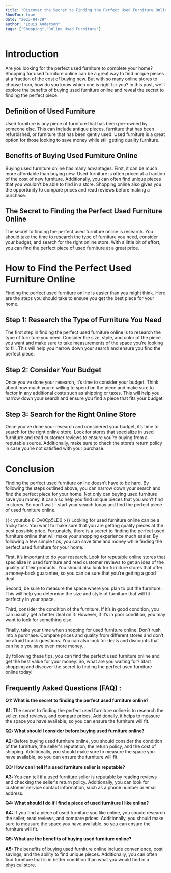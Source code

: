 ```yaml
---
title: "Discover the Secret to Finding the Perfect Used Furniture Online - You Won't Believe What Happens Next!"
ShowToc: true 
date: "2023-04-29"
author: "Louis Anderson" 
tags: ["Shopping","Online Used Furniture"]
---
```

# Introduction

Are you looking for the perfect used furniture to complete your home? Shopping for used furniture online can be a great way to find unique pieces at a fraction of the cost of buying new. But with so many online stores to choose from, how do you know which one is right for you? In this post, we'll explore the benefits of buying used furniture online and reveal the secret to finding the perfect piece. 

## Definition of Used Furniture

Used furniture is any piece of furniture that has been pre-owned by someone else. This can include antique pieces, furniture that has been refurbished, or furniture that has been gently used. Used furniture is a great option for those looking to save money while still getting quality furniture.

## Benefits of Buying Used Furniture Online

Buying used furniture online has many advantages. First, it can be much more affordable than buying new. Used furniture is often priced at a fraction of the cost of new furniture. Additionally, you can often find unique pieces that you wouldn’t be able to find in a store. Shopping online also gives you the opportunity to compare prices and read reviews before making a purchase.

## The Secret to Finding the Perfect Used Furniture Online

The secret to finding the perfect used furniture online is research. You should take the time to research the type of furniture you need, consider your budget, and search for the right online store. With a little bit of effort, you can find the perfect piece of used furniture at a great price.

# How to Find the Perfect Used Furniture Online

Finding the perfect used furniture online is easier than you might think. Here are the steps you should take to ensure you get the best piece for your home.

## Step 1: Research the Type of Furniture You Need

The first step in finding the perfect used furniture online is to research the type of furniture you need. Consider the size, style, and color of the piece you want and make sure to take measurements of the space you’re looking to fill. This will help you narrow down your search and ensure you find the perfect piece.

## Step 2: Consider Your Budget

Once you’ve done your research, it’s time to consider your budget. Think about how much you’re willing to spend on the piece and make sure to factor in any additional costs such as shipping or taxes. This will help you narrow down your search and ensure you find a piece that fits your budget.

## Step 3: Search for the Right Online Store

Once you’ve done your research and considered your budget, it’s time to search for the right online store. Look for stores that specialize in used furniture and read customer reviews to ensure you’re buying from a reputable source. Additionally, make sure to check the store’s return policy in case you’re not satisfied with your purchase.

# Conclusion

Finding the perfect used furniture online doesn’t have to be hard. By following the steps outlined above, you can narrow down your search and find the perfect piece for your home. Not only can buying used furniture save you money, it can also help you find unique pieces that you won’t find in stores. So don’t wait - start your search today and find the perfect piece of used furniture online.

{{< youtube 8_Ov0Cp5LD0 >}} 
Looking for used furniture online can be a tricky task. You want to make sure that you are getting quality pieces at the best possible price. Fortunately, there is a secret to finding the perfect used furniture online that will make your shopping experience much easier. By following a few simple tips, you can save time and money while finding the perfect used furniture for your home.

First, it’s important to do your research. Look for reputable online stores that specialize in used furniture and read customer reviews to get an idea of the quality of their products. You should also look for furniture stores that offer a money-back guarantee, so you can be sure that you’re getting a good deal.

Second, be sure to measure the space where you plan to put the furniture. This will help you determine the size and style of furniture that will fit perfectly in your space.

Third, consider the condition of the furniture. If it’s in good condition, you can usually get a better deal on it. However, if it’s in poor condition, you may want to look for something else.

Finally, take your time when shopping for used furniture online. Don’t rush into a purchase. Compare prices and quality from different stores and don’t be afraid to ask questions. You can also look for deals and discounts that can help you save even more money.

By following these tips, you can find the perfect used furniture online and get the best value for your money. So, what are you waiting for? Start shopping and discover the secret to finding the perfect used furniture online today!

## Frequently Asked Questions (FAQ) :
**Q1: What is the secret to finding the perfect used furniture online?**

**A1:** The secret to finding the perfect used furniture online is to research the seller, read reviews, and compare prices. Additionally, it helps to measure the space you have available, so you can ensure the furniture will fit. 

**Q2: What should I consider before buying used furniture online?**

**A2:** Before buying used furniture online, you should consider the condition of the furniture, the seller's reputation, the return policy, and the cost of shipping. Additionally, you should make sure to measure the space you have available, so you can ensure the furniture will fit. 

**Q3: How can I tell if a used furniture seller is reputable?**

**A3:** You can tell if a used furniture seller is reputable by reading reviews and checking the seller's return policy. Additionally, you can look for customer service contact information, such as a phone number or email address. 

**Q4: What should I do if I find a piece of used furniture I like online?**

**A4:** If you find a piece of used furniture you like online, you should research the seller, read reviews, and compare prices. Additionally, you should make sure to measure the space you have available, so you can ensure the furniture will fit. 

**Q5: What are the benefits of buying used furniture online?**

**A5:** The benefits of buying used furniture online include convenience, cost savings, and the ability to find unique pieces. Additionally, you can often find furniture that is in better condition than what you would find in a physical store.




